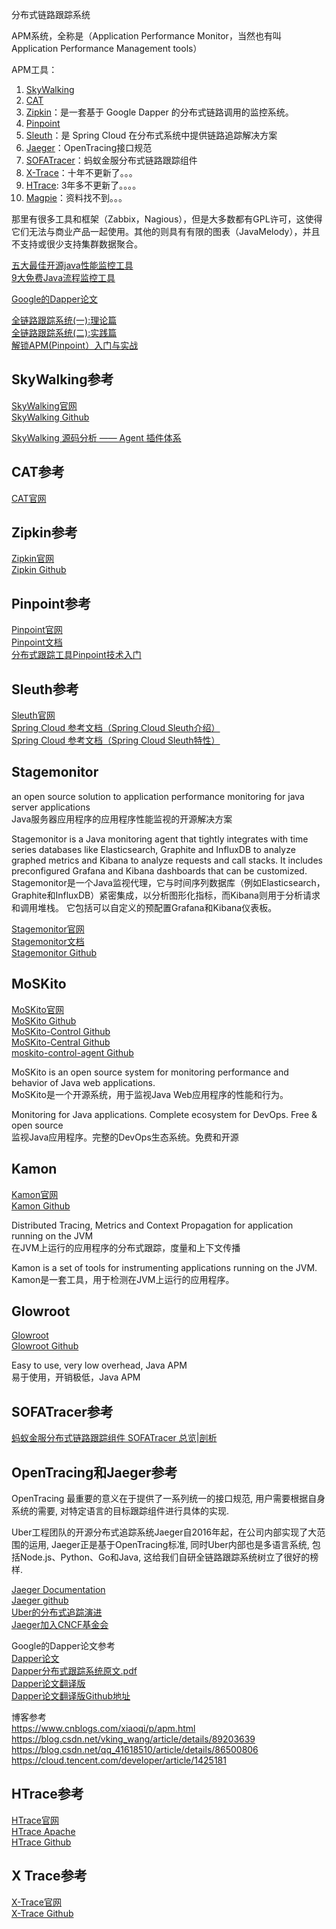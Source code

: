 分布式链路跟踪系统  

APM系统，全称是（Application Performance Monitor，当然也有叫 Application Performance Management tools）  

APM工具：
1. [SkyWalking](#SkyWalking参考)  
2. [CAT](#CAT参考)  
3. [Zipkin](#Zipkin参考)：是一套基于 Google Dapper 的分布式链路调用的监控系统。  
4. [Pinpoint](#Pinpoint参考)  
5. [Sleuth](#Sleuth参考)：是 Spring Cloud 在分布式系统中提供链路追踪解决方案  
6. [Jaeger](#OpenTracing和Jaeger参考)：OpenTracing接口规范  
7. [SOFATracer](#SOFATracer参考)：蚂蚁金服分布式链路跟踪组件  
8. [X-Trace](#X-Trace参考)：十年不更新了。。。  
9. [HTrace](#HTrace参考): 3年多不更新了。。。。  
10. [Magpie](#)：资料找不到。。。  



那里有很多工具和框架（Zabbix，Nagious），但是大多数都有GPL许可，这使得它们无法与商业产品一起使用。其他的则具有有限的图表（JavaMelody），并且不支持或很少支持集群数据聚合。

[五大最佳开源java性能监控工具](https://www.cnblogs.com/wuchangsoft/p/9766488.html)  
[9大免费Java流程监控工具](https://developer.51cto.com/art/201906/598396.htm)  


[Google的Dapper论文](#Google的Dapper论文参考)


 
[全链路跟踪系统(一):理论篇](https://zhonghua.io/2017/10/14/hunter-1/)  
[全链路跟踪系统(二):实践篇](https://zhonghua.io/2017/11/19/hunter-2/)  
[解锁APM(Pinpoint）入门与实战](https://zhuanlan.zhihu.com/p/43599131)  


## SkyWalking参考   
[SkyWalking官网](https://skywalking.apache.org/)  
[SkyWalking Github](https://github.com/apache/skywalking)  


[SkyWalking 源码分析 —— Agent 插件体系](http://www.iocoder.cn/SkyWalking/agent-plugin-system/)



## CAT参考  
[CAT官网](https://github.com/dianping/cat)  




## Zipkin参考  
[Zipkin官网](https://zipkin.io/pages/quickstart)  
[Zipkin Github](https://github.com/openzipkin/zipkin)  




## Pinpoint参考  
[Pinpoint官网](https://github.com/naver/pinpoint)  
[Pinpoint文档](https://naver.github.io/pinpoint/)  
[分布式跟踪工具Pinpoint技术入门](http://www.herohuang.com/2017/03/01/apm-pinpoint/)  




## Sleuth参考  
[Sleuth官网](https://docs.spring.io/spring-cloud-sleuth/docs/current-SNAPSHOT/reference/html/)  
[Spring Cloud 参考文档（Spring Cloud Sleuth介绍）](https://segmentfault.com/a/1190000018986743)  
[Spring Cloud 参考文档（Spring Cloud Sleuth特性）](https://segmentfault.com/a/1190000019017973)  


## Stagemonitor
an open source solution to application performance monitoring for java server applications  
Java服务器应用程序的应用程序性能监视的开源解决方案

Stagemonitor is a Java monitoring agent that tightly integrates with time series databases like Elasticsearch, Graphite and InfluxDB to analyze graphed metrics and Kibana to analyze requests and call stacks. It includes preconfigured Grafana and Kibana dashboards that can be customized.  
Stagemonitor是一个Java监视代理，它与时间序列数据库（例如Elasticsearch，Graphite和InfluxDB）紧密集成，以分析图形化指标，而Kibana则用于分析请求和调用堆栈。 它包括可以自定义的预配置Grafana和Kibana仪表板。

[Stagemonitor官网](https://www.stagemonitor.org/)  
[Stagemonitor文档](https://github.com/stagemonitor/stagemonitor/wiki/Installation)  
[Stagemonitor Github](https://github.com/stagemonitor/stagemonitor)  






## MoSKito

[MoSKito官网](https://www.moskito.org/)  
[MoSKito Github](https://github.com/anotheria/moskito)  
[MoSKito-Control Github](https://github.com/anotheria/moskito-control)  
[MoSKito-Central Github](https://github.com/anotheria/moskito-central)  
[moskito-control-agent Github](https://github.com/anotheria/moskito-control-agent)  


MoSKito is an open source system for monitoring performance and behavior of Java web applications.  
MoSKito是一个开源系统，用于监视Java Web应用程序的性能和行为。

Monitoring for Java applications. Complete ecosystem for DevOps. Free & open source  
监视Java应用程序。完整的DevOps生态系统。免费和开源




## Kamon

[Kamon官网](https://kamon.io/)  
[Kamon Github](https://github.com/kamon-io/Kamon)  

Distributed Tracing, Metrics and Context Propagation for application running on the JVM  
在JVM上运行的应用程序的分布式跟踪，度量和上下文传播

Kamon is a set of tools for instrumenting applications running on the JVM.  
Kamon是一套工具，用于检测在JVM上运行的应用程序。 





## Glowroot

[Glowroot](https://glowroot.org/)  
[Glowroot Github](https://github.com/glowroot/glowroot)  


Easy to use, very low overhead, Java APM  
易于使用，开销极低，Java APM





## SOFATracer参考  
[蚂蚁金服分布式链路跟踪组件 SOFATracer 总览|剖析](https://www.sofastack.tech/blog/sofa-tracer-overview/) 




## OpenTracing和Jaeger参考  

OpenTracing 最重要的意义在于提供了一系列统一的接口规范, 用户需要根据自身系统的需要, 对特定语言的目标跟踪组件进行具体的实现. 

Uber工程团队的开源分布式追踪系统Jaeger自2016年起，在公司内部实现了大范围的运用, Jaeger正是基于OpenTracing标准, 同时Uber内部也是多语言系统, 包括Node.js、Python、Go和Java, 这给我们自研全链路跟踪系统树立了很好的榜样.

[Jaeger Documentation](https://www.jaegertracing.io/docs/1.19/)  
[Jaeger github](https://github.com/jaegertracing/jaeger)  
[Uber的分布式追踪演进](https://eng.uber.com/distributed-tracing/)  
[Jaeger加入CNCF基金会](https://www.cncf.io/blog/2017/09/13/cncf-hosts-jaeger/)  




Google的Dapper论文参考  
[Dapper论文](https://storage.googleapis.com/pub-tools-public-publication-data/pdf/36356.pdf)  
[Dapper分布式跟踪系统原文.pdf](https://github.com/bigbully/Dapper-translation/blob/master/dapper%E5%88%86%E5%B8%83%E5%BC%8F%E8%B7%9F%E8%B8%AA%E7%B3%BB%E7%BB%9F%E5%8E%9F%E6%96%87.pdf)  
[Dapper论文翻译版](https://bigbully.github.io/Dapper-translation/)  
[Dapper论文翻译版Github地址](https://github.com/bigbully/Dapper-translation)  

博客参考  
https://www.cnblogs.com/xiaoqi/p/apm.html  
https://blog.csdn.net/vking_wang/article/details/89203639  
https://blog.csdn.net/qq_41618510/article/details/86500806  
https://cloud.tencent.com/developer/article/1425181  




## HTrace参考  
[HTrace官网](http://htrace.org/)  
[HTrace Apache](http://incubator.apache.org/projects/htrace.html)  
[HTrace Github](https://github.com/apache/incubator-retired-htrace)  




## X Trace参考  
[X-Trace官网](http://www.x-trace.net/wiki/doku.php)  
[X-Trace Github](https://github.com/rfonseca/X-Trace)  




